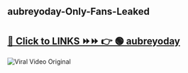 
 ## aubreyoday-Only-Fans-Leaked

# <h2><a href="https://clipsfans.com/aubreyoday&ref=git">🔗 Click to LINKS ⏩⏩ 👉 🟢 aubreyoday </a></h2>

<a href="https://clipsfans.com/aubreyoday&ref=git" rel="nofollow" data-target="animated-image.originalLink"><img src="https://i.ibb.co.com/xMMVF88/686577567.gif" alt="Viral Video Original" style="max-width: 100%; display: inline-block;" data-target="animated-image.originalImage"></a>
